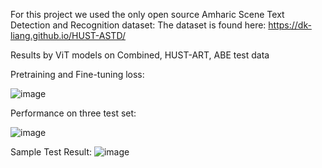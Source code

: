 For this  project we used the only open source Amharic Scene Text Detection and Recognition dataset:
The dataset is found here: https://dk-liang.github.io/HUST-ASTD/

Results by ViT models on Combined, HUST-ART, ABE test data

Pretraining and Fine-tuning loss:

![image](https://github.com/user-attachments/assets/0a5b4718-b46b-42e5-a8f6-4a3abab4c8e3)

Performance on three test set:

![image](https://github.com/user-attachments/assets/64dfa4f5-940e-42a7-838f-9668d4d48c00)

Sample Test Result:
![image](https://github.com/user-attachments/assets/9c731126-122c-4ffb-8e76-6b1812497790)
